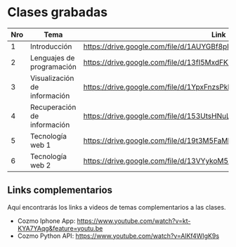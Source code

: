# Clases grabadas

| Nro | Tema | Link |
| ------------- | ------------- | ------------- |
| 1 | Introducción | https://drive.google.com/file/d/1AUYGBf8pI2Aa-6iegqEWTvNUMoJ-FnDx/view |
| 2 | Lenguajes de programación | https://drive.google.com/file/d/13fI5MxdFKZbuETgciqPSi6Lk9nKK0mgh/view |
| 3 | Visualización de información | https://drive.google.com/file/d/1YpxFnzsPkbLflXN8QuK39hkQljco_0GI/view |
| 4 | Recuperación de información | https://drive.google.com/file/d/153UtsHNuLwNwYUWX7xK0HTNxelNRpjAS/view |
| 5 | Tecnología web 1 | https://drive.google.com/file/d/19t3M5FaMk76qE5c6s2JhvfL5MUzJrJ3y/view |
| 6 | Tecnología web 2 | https://drive.google.com/file/d/13VYykoM5Eow-g1minRoQ8r4_tGVSXQaH/view |

## Links complementarios
Aquí encontrarás los links a videos de temas complementarios a las clases.

- Cozmo Iphone App: https://www.youtube.com/watch?v=kt-KYA7YAqg&feature=youtu.be
- Cozmo Python API: https://www.youtube.com/watch?v=AlKf4WIgK9s